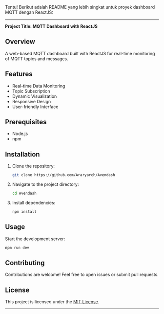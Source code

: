 Tentu! Berikut adalah README yang lebih singkat untuk proyek dashboard MQTT dengan ReactJS:

---

**Project Title: MQTT Dashboard with ReactJS**

## Overview

A web-based MQTT dashboard built with ReactJS for real-time monitoring of MQTT topics and messages.

## Features

- Real-time Data Monitoring
- Topic Subscription
- Dynamic Visualization
- Responsive Design
- User-friendly Interface

## Prerequisites

- Node.js
- npm

## Installation

1. Clone the repository:
   ```sh
   git clone https://github.com/Araryarch/Avendash
   ```
2. Navigate to the project directory:
   ```sh
   cd Avendash
   ```
3. Install dependencies:
   ```sh
   npm install
   ```

## Usage

Start the development server:

```sh
npm run dev
```

## Contributing

Contributions are welcome! Feel free to open issues or submit pull requests.

## License

This project is licensed under the [MIT License](LICENSE).

---
